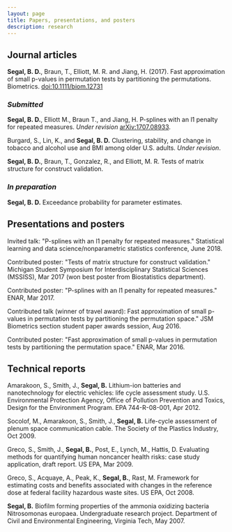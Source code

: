 ```yaml
---
layout: page
title: Papers, presentations, and posters
description: research
---
```


## Journal articles

**Segal, B. D.**, Braun, T., Elliott, M. R. and Jiang, H. (2017). Fast approximation of small p-values in permutation tests by partitioning the permutations. Biometrics. [doi:10.1111/biom.12731](http://dx.doi.org/10.1111/biom.12731)

### *Submitted*

**Segal, B. D.**, Elliott M., Braun T., and Jiang, H.  P-splines with an l1 penalty for repeated measures. *Under revision* [arXiv:1707.08933](https://arxiv.org/abs/1707.08933).

Burgard, S., Lin, K., and **Segal, B. D.** Clustering, stability, and change in tobacco and alcohol use and BMI among older U.S. adults. *Under revision*.

**Segal, B. D.**, Braun, T., Gonzalez, R., and Elliott, M. R. Tests of matrix structure for construct validation.

### *In preparation*

**Segal, B. D.** Exceedance probability for parameter estimates.

## Presentations and posters

Invited talk: "P-splines with an l1 penalty for repeated measures." Statistical learning and data science/nonparametric statistics conference, June 2018.

Contributed poster: "Tests of matrix structure for construct validation." Michigan Student Symposium for Interdisciplinary Statistical Sciences (MSSISS), Mar 2017 (won best poster from Biostatistics department).

Contributed poster: "P-splines with an l1 penalty for repeated measures." ENAR, Mar 2017.

Contributed talk (winner of travel award): Fast approximation of small p-values in permutation tests by partitioning the permutation space." JSM Biometrics section student paper awards session, Aug 2016.

Contributed poster: "Fast approximation of small p-values in permutation tests by partitioning the permutation space." ENAR, Mar 2016.

## Technical reports

Amarakoon, S., Smith, J., **Segal, B.** Lithium-ion batteries and nanotechnology for electric vehicles: life cycle assessment study. U.S. Environmental Protection Agency, Office of Pollution Prevention and Toxics, Design for the Environment Program. EPA 744-R-08-001, Apr 2012.

Socolof, M., Amarakoon, S., Smith, J., **Segal, B.** Life-cycle assessment of plenum space communication cable. The Society of the Plastics Industry, Oct 2009.

Greco, S., Smith, J., **Segal, B.**, Post, E., Lynch, M., Hattis, D. Evaluating methods for quantifying human noncancer health risks: case study application, draft report. US EPA, Mar 2009.

Greco, S., Acquaye, A., Peak, K., **Segal, B.**, Rast, M. Framework for estimating costs and benefits associated with changes in the reference dose at federal facility hazardous waste sites. US EPA, Oct 2008.

**Segal, B.** Biofilm forming properties of the ammonia oxidizing bacteria Nitrosomonas europaea. Undergraduate research project. Department of Civil and Environmental Engineering, Virginia Tech, May 2007.
